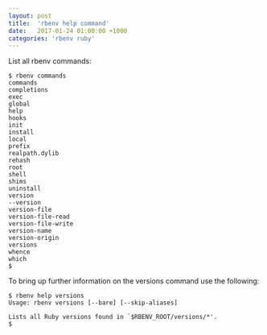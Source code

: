 ```yaml
---
layout: post
title:  'rbenv help command'
date:   2017-01-24 01:00:00 +1000
categories: 'rbenv ruby'
---
```


List all rbenv commands:

```
$ rbenv commands
commands
completions
exec
global
help
hooks
init
install
local
prefix
realpath.dylib
rehash
root
shell
shims
uninstall
version
--version
version-file
version-file-read
version-file-write
version-name
version-origin
versions
whence
which
$
```
To bring up further information on the versions command use the following:

```
$ rbenv help versions
Usage: rbenv versions [--bare] [--skip-aliases]

Lists all Ruby versions found in `$RBENV_ROOT/versions/*'.
$
```
